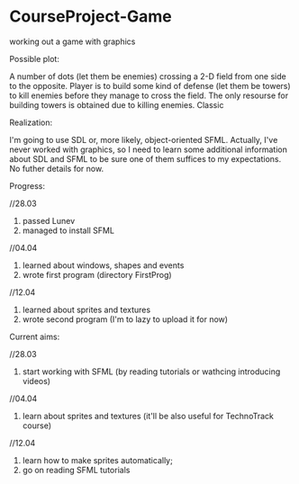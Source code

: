 # CourseProject-Game
working out a game with graphics


Possible plot:

A number of dots (let them be enemies) crossing a 2-D field from one side to the opposite. Player is to build some kind of defense (let them be towers) to kill enemies before they manage to cross the field. The only resourse for building towers is obtained due to killing enemies. Classic

Realization:

I'm going to use SDL or, more likely, object-oriented SFML. Actually, I've never worked with graphics, so I need to learn some additional information about SDL and SFML to be sure one of them suffices to my expectations. No futher details for now.

Progress:

//28.03
1) passed Lunev
2) managed to install SFML

//04.04
1) learned about windows, shapes and events
2) wrote first program (directory FirstProg)

//12.04
1) learned about sprites and textures
2) wrote second program (I'm to lazy to upload it for now)


Current aims:

//28.03
1) start working with SFML (by reading tutorials or wathcing introducing videos)

//04.04
1) learn about sprites and textures (it'll be also useful for TechnoTrack course)

//12.04
1) learn how to make sprites automatically;
2) go on reading SFML tutorials

